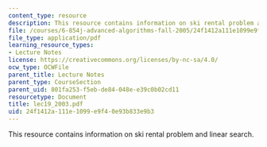 ```yaml
---
content_type: resource
description: This resource contains information on ski rental problem and linear search.
file: /courses/6-854j-advanced-algorithms-fall-2005/24f1412a111e1099e9f40e93b833e9b3_lec19_2003.pdf
file_type: application/pdf
learning_resource_types:
- Lecture Notes
license: https://creativecommons.org/licenses/by-nc-sa/4.0/
ocw_type: OCWFile
parent_title: Lecture Notes
parent_type: CourseSection
parent_uid: 801fa253-f5eb-de84-048e-e39c0b02cd11
resourcetype: Document
title: lec19_2003.pdf
uid: 24f1412a-111e-1099-e9f4-0e93b833e9b3
---
```

This resource contains information on ski rental problem and linear search.